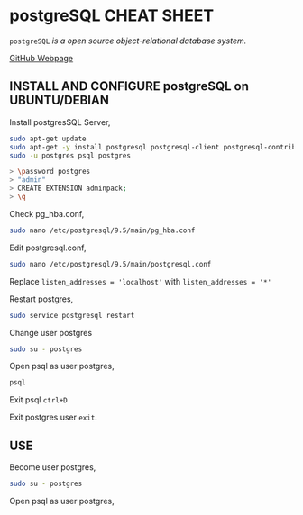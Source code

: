 # postgreSQL CHEAT SHEET

`postgreSQL` _is a open source object-relational database system._

[GitHub Webpage](https://jeffdecola.github.io/my-cheat-sheets/)

## INSTALL AND CONFIGURE postgreSQL on UBUNTU/DEBIAN

Install postgresSQL Server,

```bash
sudo apt-get update
sudo apt-get -y install postgresql postgresql-client postgresql-contrib
sudo -u postgres psql postgres

> \password postgres
> "admin"
> CREATE EXTENSION adminpack;
> \q
```

Check pg_hba.conf,

```bash
sudo nano /etc/postgresql/9.5/main/pg_hba.conf
```

Edit postgresql.conf,

```bash
sudo nano /etc/postgresql/9.5/main/postgresql.conf
```

Replace `listen_addresses = 'localhost'` with `listen_addresses = '*'`

Restart postgres,

```bash
sudo service postgresql restart
```

Change user postgres

```bash
sudo su - postgres
```

Open psql as user postgres,

```bash
psql
```

Exit psql `ctrl+D` 

Exit postgres user `exit`.

## USE

Become user postgres,

```bash
sudo su - postgres
```

Open psql as user postgres,
